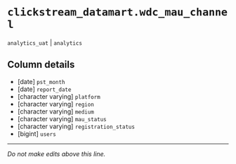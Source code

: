 # `clickstream_datamart.wdc_mau_channel`
`analytics_uat` | `analytics`

## Column details
* [date]      `pst_month`
* [date]      `report_date`
* [character varying] `platform`
* [character varying] `region`
* [character varying] `medium`
* [character varying] `mau_status`
* [character varying] `registration_status`
* [bigint]    `users`

-------------------------------------------------------------------------------
*Do not make edits above this line.*
